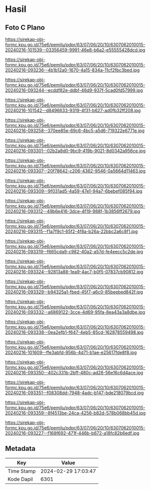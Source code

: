# Hasil

## Foto C Plano

https://sirekap-obj-formc.kpu.go.id/75e6/pemilu/pdpr/63/07/06/20/10/6307062010015-20240216-101539--03356459-9991-46e8-b6a2-e55555428dcd.jpg

https://sirekap-obj-formc.kpu.go.id/75e6/pemilu/pdpr/63/07/06/20/10/6307062010015-20240216-093236--4b1b12a0-1670-4a15-834a-11cf2fbc3bed.jpg

https://sirekap-obj-formc.kpu.go.id/75e6/pemilu/pdpr/63/07/06/20/10/6307062010015-20240216-093244--ecddf82e-ddbf-46d9-937f-5cad0fd57999.jpg

https://sirekap-obj-formc.kpu.go.id/75e6/pemilu/pdpr/63/07/06/20/10/6307062010015-20240216-101542--d8496633-9319-4f31-b627-ad0fb32ff208.jpg

https://sirekap-obj-formc.kpu.go.id/75e6/pemilu/pdpr/63/07/06/20/10/6307062010015-20240216-093258--370ee85e-69c6-4bc5-a5d6-719322e6771e.jpg

https://sirekap-obj-formc.kpu.go.id/75e6/pemilu/pdpr/63/07/06/20/10/6307062010015-20240216-093301--02b2a8d0-9bc9-419b-9021-8d0342a956ce.jpg

https://sirekap-obj-formc.kpu.go.id/75e6/pemilu/pdpr/63/07/06/20/10/6307062010015-20240216-093307--20f78642-c206-4362-9546-0a5664d11463.jpg

https://sirekap-obj-formc.kpu.go.id/75e6/pemilu/pdpr/63/07/06/20/10/6307062010015-20240216-093309--9f031ad5-4a59-47e1-94a7-6bebef085f94.jpg

https://sirekap-obj-formc.kpu.go.id/75e6/pemilu/pdpr/63/07/06/20/10/6307062010015-20240216-093312--49b6e416-3dce-4f19-988f-1b3856ff2679.jpg

https://sirekap-obj-formc.kpu.go.id/75e6/pemilu/pdpr/63/07/06/20/10/6307062010015-20240216-093315--f1a7f9c1-65f2-4f8a-b26a-22bbc2a6c8f1.jpg

https://sirekap-obj-formc.kpu.go.id/75e6/pemilu/pdpr/63/07/06/20/10/6307062010015-20240216-093319--f665cda9-c982-40a2-a57d-fe4eecc5c2de.jpg

https://sirekap-obj-formc.kpu.go.id/75e6/pemilu/pdpr/63/07/06/20/10/6307062010015-20240216-093324--92813a88-1ea9-4ac7-b0f5-07837cb90812.jpg

https://sirekap-obj-formc.kpu.go.id/75e6/pemilu/pdpr/63/07/06/20/10/6307062010015-20240216-093329--b94325a1-fbed-45f7-a6c0-85beebed842f.jpg

https://sirekap-obj-formc.kpu.go.id/75e6/pemilu/pdpr/63/07/06/20/10/6307062010015-20240216-093332--a6869122-3cce-4d69-95fa-8ea43a3a8dbe.jpg

https://sirekap-obj-formc.kpu.go.id/75e6/pemilu/pdpr/63/07/06/20/10/6307062010015-20240216-093338--0ea2efb1-f647-4eb5-85cd-162878559498.jpg

https://sirekap-obj-formc.kpu.go.id/75e6/pemilu/pdpr/63/07/06/20/10/6307062010015-20240216-101609--ffe3abfd-956b-4d71-b1ae-e25617fde8f8.jpg

https://sirekap-obj-formc.kpu.go.id/75e6/pemilu/pdpr/63/07/06/20/10/6307062010015-20240216-093350--402c331b-2bff-480c-ad28-56e16c6d4ace.jpg

https://sirekap-obj-formc.kpu.go.id/75e6/pemilu/pdpr/63/07/06/20/10/6307062010015-20240216-093351--f08308dd-7948-4adc-b147-bde218079bcd.jpg

https://sirekap-obj-formc.kpu.go.id/75e6/pemilu/pdpr/63/07/06/20/10/6307062010015-20240216-093359--8f4513be-24ca-4256-b82d-578b068bb45d.jpg

https://sirekap-obj-formc.kpu.go.id/75e6/pemilu/pdpr/63/07/06/20/10/6307062010015-20240216-093227--f168f692-471f-446b-b672-a18fc82b6edf.jpg


## Metadata

| Key        | Value               |
| ---------- | ------------------- |
| Time Stamp | 2024-02-29 17:03:47 |
| Kode Dapil | 6301                |



